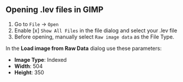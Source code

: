 ## Opening .lev files in GIMP

1. Go to `File` → `Open`
2. Enable [x] `Show All Files` in the file dialog and select your .lev file
3. Before opening, manually select `Raw image data` as the File Type.

In the **Load image from Raw Data** dialog use these parameters:

* **Image Type**: Indexed
* **Width**: 504
* **Height**: 350
